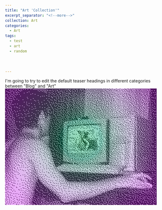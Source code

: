 ```yaml
---
title: "Art 'Collection'"
excerpt_separator: "<!--more-->"
collection: Art
categories:
  - Art
tags:
  - test
  - art
  - random



---
```

I'm going to try to edit the default teaser headings in different categories between "Blog" and "Art"
![](/assets/images/shirtlessAtComputer_500-384.png)